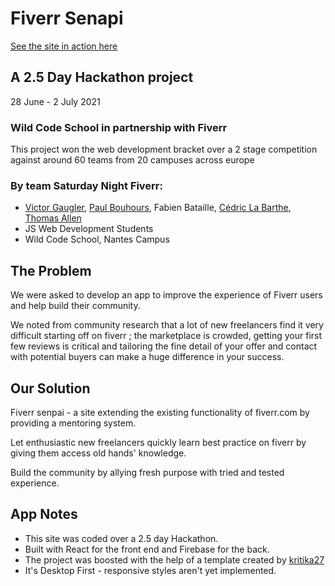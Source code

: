 # Fiverr Senapi

[See the site in action here](https://fiverrsenpai.netlify.app/)
## A 2.5 Day Hackathon project
 28 June - 2 July 2021
### Wild Code School in partnership with Fiverr
This project won the web development bracket over a 2 stage competition against around 60 teams from 20 campuses across europe

### By team Saturday Night Fiverr:

- [Victor Gaugler](https://github.com/vgaugler), [Paul Bouhours](https://github.com/PBouhours), Fabien Bataille, [Cédric La Barthe](https://github.com/cedric-labarthe), [Thomas Allen](https://github.com/teasmade)
- JS Web Development Students
- Wild Code School, Nantes Campus

## The Problem

We were asked to develop an app to improve the experience of Fiverr users and help build their community.

We noted from community research that a lot of new freelancers find it very difficult starting off on fiverr ; the marketplace is crowded, getting your first few reviews is critical and tailoring the fine detail of your offer and contact with potential buyers can make a huge difference in your success.
## Our Solution

Fiverr senpai - a site extending the existing functionality of fiverr.com by providing a mentoring system.

Let enthusiastic new freelancers quickly learn best practice on fiverr by giving them access old hands' knowledge.

Build the community by allying fresh purpose with tried and tested experience.

## App Notes

- This site was coded over a 2.5 day Hackathon.
- Built with React for the front end and Firebase for the back.
- The project was boosted with the help of a template created by [kritika27](https://github.com/kritika27)
- It's Desktop First - responsive styles aren't yet implemented.

